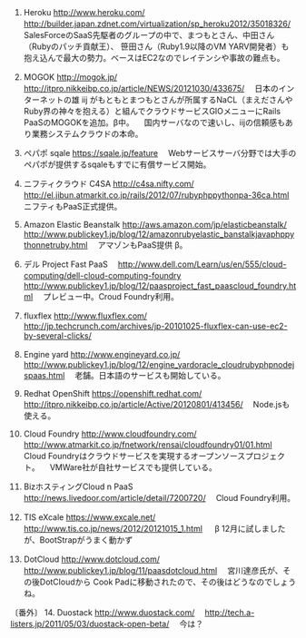1. Heroku http://www.heroku.com/
　http://builder.japan.zdnet.com/virtualization/sp_heroku2012/35018326/
　SalesForceのSaaS先駆者のグループの中で、まつもとさん、中田さん（Rubyのパッチ貢献王）、
笹田さん（Ruby1.9以降のVM YARV開発者）も抱え込んで最大の勢力。ベースはEC2なのでレイテンシや事故の難点も。

2. MOGOK http://mogok.jp/
　http://itpro.nikkeibp.co.jp/article/NEWS/20121030/433675/
　日本のインターネットの雄 iij
がもともとまつもとさんが所属するNaCL（まえださんやRuby界の神々を抱える）と組んでクラウドサービスGIOメニューにRails
PaaSのMOGOKを追加。β中。
　国内サーバなので速いし、iijの信頼感もあり業務システムクラウドの本命。

3. ペパポ sqale https://sqale.jp/feature
　Webサービスサーバ分野では大手のペパポが提供するsqaleもすでに有償サービス開始。

4. ニフティクラウド C4SA http://c4sa.nifty.com/
http://el.jibun.atmarkit.co.jp/rails/2012/07/rubyphppythonpa-36ca.html
　ニフティもPaaS正式提供。

5. Amazon Elastic Beanstalk http://aws.amazon.com/jp/elasticbeanstalk/
http://www.publickey1.jp/blog/12/amazonrubyelastic_banstalkjavaphppythonnetruby.html
　アマゾンもPaaS提供 β。

6. デル Project Fast PaaS
　http://www.dell.com/Learn/us/en/555/cloud-computing/dell-cloud-computing-foundry
　http://www.publickey1.jp/blog/12/paasproject_fast_paascloud_foundry.html
　プレビュー中。Croud Foundry利用。

7. fluxflex http://www.fluxflex.com/
　http://jp.techcrunch.com/archives/jp-20101025-fluxflex-can-use-ec2-by-several-clicks/

8. Engine yard http://www.engineyard.co.jp/
　http://www.publickey1.jp/blog/12/engine_yardoracle_cloudrubyphpnodejspaas.html
　老舗。日本語のサービスも開始している。

9. Redhat OpenShift https://openshift.redhat.com/
http://itpro.nikkeibp.co.jp/article/Active/20120801/413456/
　Node.jsも使える。

10. Cloud Foundry http://www.cloudfoundry.com/
http://www.atmarkit.co.jp/fnetwork/rensai/cloudfoundry01/01.html
　Cloud Foundryはクラウドサービスを実現するオープンソースプロジェクト。
　VMWare社が自社サービスでも提供している。

11. BizホスティングCloud n PaaS
　http://news.livedoor.com/article/detail/7200720/
　Cloud Foundry利用。

12. TIS eXcale https://www.excale.net/
　http://www.tis.co.jp/news/2012/20121015_1.html
　 β 12月に試しましたが、BootStrapがうまく動かず

13. DotCloud http://www.dotcloud.com/
　http://www.publickey1.jp/blog/11/paasdotcloud.html
　宮川達彦氏が、その後DotCloudから Cook Padに移動されたので、その後はどうなのでしょうね。

〔番外〕
14. Duostack http://www.duostack.com/
　http://tech.a-listers.jp/2011/05/03/duostack-open-beta/
　今は？


